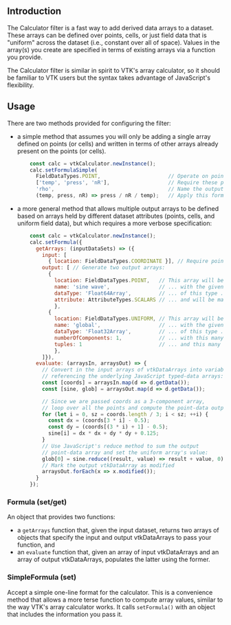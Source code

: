 ## Introduction

The Calculator filter is a fast way to add derived data arrays to a dataset.
These arrays can be defined over points, cells, or just field data that is "uniform" across the dataset (i.e., constant over all of space).
Values in the array(s) you create are specified in terms of existing arrays via a function you provide.

The Calculator filter is similar in spirit to VTK's array calculator, so it should be familiar to VTK users but the syntax takes advantage of JavaScript's flexibility.

## Usage

There are two methods provided for configuring the filter:

+ a simple method that assumes you will only be adding a single array defined on points (or cells) and written in terms of other arrays already present on the points (or cells).

  ```js
      const calc = vtkCalculator.newInstance();
      calc.setFormulaSimple(
        FieldDataTypes.POINT,                      // Operate on point data
        ['temp', 'press', 'nR'],                   // Require these point-data arrays as input
        'rho',                                     // Name the output array 'rho'
        (temp, press, nR) => press / nR / temp);   // Apply this formula to each point to compute rho.
  ```

+ a more general method that allows multiple output arrays to be defined based on arrays held by different dataset attributes (points, cells, and uniform field data), but which requires a more verbose specification:

  ```js
      const calc = vtkCalculator.newInstance();
      calc.setFormula({
        getArrays: (inputDataSets) => ({
          input: [
            { location: FieldDataTypes.COORDINATE }], // Require point coordinates as input
          output: [ // Generate two output arrays:
            {
              location: FieldDataTypes.POINT,   // This array will be point-data ...
              name: 'sine wave',                // ... with the given name ...
              dataType: 'Float64Array',         // ... of this type ...
              attribute: AttributeTypes.SCALARS // ... and will be marked as the default scalars.
              },
            {
              location: FieldDataTypes.UNIFORM, // This array will be field data ...
              name: 'global',                   // ... with the given name ...
              dataType: 'Float32Array',         // ... of this type ...
              numberOfComponents: 1,            // ... with this many components ...
              tuples: 1                         // ... and this many tuples.
              },
          ]}),
        evaluate: (arraysIn, arraysOut) => {
          // Convert in the input arrays of vtkDataArrays into variables
          // referencing the underlying JavaScript typed-data arrays:
          const [coords] = arraysIn.map(d => d.getData());
          const [sine, glob] = arraysOut.map(d => d.getData());

          // Since we are passed coords as a 3-component array,
          // loop over all the points and compute the point-data output:
          for (let i = 0, sz = coords.length / 3; i < sz; ++i) {
            const dx = (coords[3 * i] - 0.5);
            const dy = (coords[(3 * i) + 1] - 0.5);
            sine[i] = dx * dx + dy * dy + 0.125;
          }
          // Use JavaScript's reduce method to sum the output
          // point-data array and set the uniform array's value:
          glob[0] = sine.reduce((result, value) => result + value, 0);
          // Mark the output vtkDataArray as modified
          arraysOut.forEach(x => x.modified());
        }
      });
  ```

### Formula (set/get)

An object that provides two functions:
+ a `getArrays` function that, given the input dataset,
  returns two arrays of objects that specify the input
  and output vtkDataArrays to pass your function, and
+ an `evaluate` function that, given an array of
  input vtkDataArrays and an array of output vtkDataArrays,
  populates the latter using the former.

### SimpleFormula (set)

Accept a simple one-line format for the calculator.
This is a convenience method that allows a more terse function
to compute array values, similar to the way VTK's array
calculator works.
It calls `setFormula()` with an object that includes the
information you pass it.

